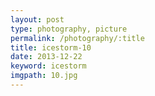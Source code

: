 ```yaml
---
layout: post
type: photography, picture
permalink: /photography/:title
title: icestorm-10
date: 2013-12-22
keyword: icestorm
imgpath: 10.jpg
---
```



